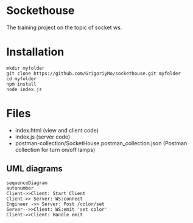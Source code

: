 # Sockethouse
The training project on the topic of socket ws.
# Installation
    mkdir myfolder
    git clone https://github.com/GrigoriyMo/sockethouse.git myfolder
    cd myfolder
    npm install
    node index.js 

# Files

 - index.html (view and client code)
 - index.js (server code)
 - postman-collection/SocketHouse.postman_collection.json (Postman collection for turn on/off lamps)
 

## UML diagrams


```mermaid
sequenceDiagram
autonumber
Client->>Client: Start Client
Client->> Server: WS:connect
Engineer ->> Server: Post /color/set
Server-->>Client: WS:emit 'set color'
Client->>Client: Handle emit

```

